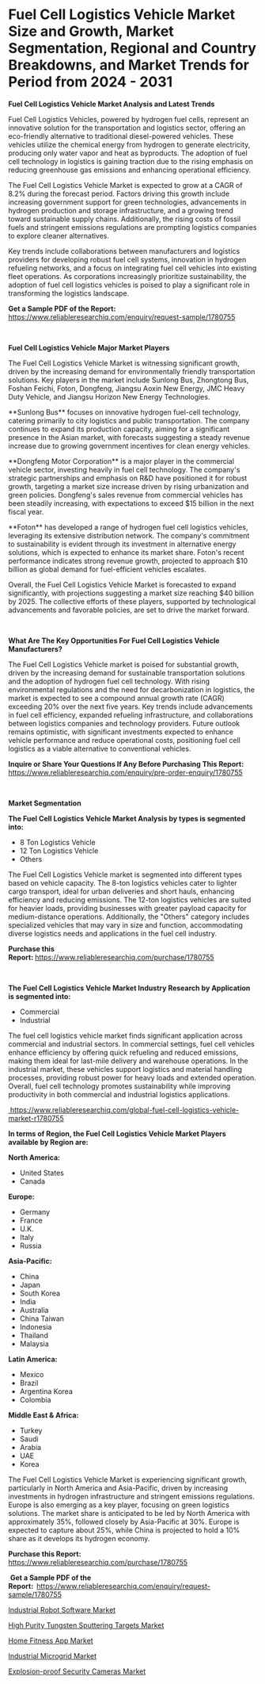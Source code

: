 <p><h1>Fuel Cell Logistics Vehicle Market Size and Growth, Market Segmentation, Regional and Country Breakdowns, and Market Trends for Period from 2024 -  2031</h1></p><p><strong>Fuel Cell Logistics Vehicle Market Analysis and Latest Trends</strong></p>
<p><p>Fuel Cell Logistics Vehicles, powered by hydrogen fuel cells, represent an innovative solution for the transportation and logistics sector, offering an eco-friendly alternative to traditional diesel-powered vehicles. These vehicles utilize the chemical energy from hydrogen to generate electricity, producing only water vapor and heat as byproducts. The adoption of fuel cell technology in logistics is gaining traction due to the rising emphasis on reducing greenhouse gas emissions and enhancing operational efficiency.</p><p>The Fuel Cell Logistics Vehicle Market is expected to grow at a CAGR of 8.2% during the forecast period. Factors driving this growth include increasing government support for green technologies, advancements in hydrogen production and storage infrastructure, and a growing trend toward sustainable supply chains. Additionally, the rising costs of fossil fuels and stringent emissions regulations are prompting logistics companies to explore cleaner alternatives. </p><p>Key trends include collaborations between manufacturers and logistics providers for developing robust fuel cell systems, innovation in hydrogen refueling networks, and a focus on integrating fuel cell vehicles into existing fleet operations. As corporations increasingly prioritize sustainability, the adoption of fuel cell logistics vehicles is poised to play a significant role in transforming the logistics landscape.</p></p>
<p><strong>Get a Sample PDF of the Report:&nbsp;</strong> <a href="https://www.reliableresearchiq.com/enquiry/request-sample/1780755?utm_campaign=1159&utm_medium=2&utm_source=Github&utm_content=ia&utm_term=20122024&utm_id=fuel-cell-logistics-vehicle">https://www.reliableresearchiq.com/enquiry/request-sample/1780755</a></p>
<p>&nbsp;</p>
<p><strong>Fuel Cell Logistics Vehicle Major Market Players</strong></p>
<p><p>The Fuel Cell Logistics Vehicle Market is witnessing significant growth, driven by the increasing demand for environmentally friendly transportation solutions. Key players in the market include Sunlong Bus, Zhongtong Bus, Foshan Feichi, Foton, Dongfeng, Jiangsu Aoxin New Energy, JMC Heavy Duty Vehicle, and Jiangsu Horizon New Energy Technologies. </p><p>**Sunlong Bus** focuses on innovative hydrogen fuel-cell technology, catering primarily to city logistics and public transportation. The company continues to expand its production capacity, aiming for a significant presence in the Asian market, with forecasts suggesting a steady revenue increase due to growing government incentives for clean energy vehicles.</p><p>**Dongfeng Motor Corporation** is a major player in the commercial vehicle sector, investing heavily in fuel cell technology. The company's strategic partnerships and emphasis on R&D have positioned it for robust growth, targeting a market size increase driven by rising urbanization and green policies. Dongfeng's sales revenue from commercial vehicles has been steadily increasing, with expectations to exceed $15 billion in the next fiscal year.</p><p>**Foton** has developed a range of hydrogen fuel cell logistics vehicles, leveraging its extensive distribution network. The company's commitment to sustainability is evident through its investment in alternative energy solutions, which is expected to enhance its market share. Foton's recent performance indicates strong revenue growth, projected to approach $10 billion as global demand for fuel-efficient vehicles escalates.</p><p>Overall, the Fuel Cell Logistics Vehicle Market is forecasted to expand significantly, with projections suggesting a market size reaching $40 billion by 2025. The collective efforts of these players, supported by technological advancements and favorable policies, are set to drive the market forward.</p></p>
<p>&nbsp;</p>
<p><strong>What Are The Key Opportunities For Fuel Cell Logistics Vehicle Manufacturers?</strong></p>
<p><p>The Fuel Cell Logistics Vehicle market is poised for substantial growth, driven by the increasing demand for sustainable transportation solutions and the adoption of hydrogen fuel cell technology. With rising environmental regulations and the need for decarbonization in logistics, the market is expected to see a compound annual growth rate (CAGR) exceeding 20% over the next five years. Key trends include advancements in fuel cell efficiency, expanded refueling infrastructure, and collaborations between logistics companies and technology providers. Future outlook remains optimistic, with significant investments expected to enhance vehicle performance and reduce operational costs, positioning fuel cell logistics as a viable alternative to conventional vehicles.</p></p>
<p><strong>Inquire or Share Your Questions If Any Before Purchasing This Report:</strong> <a href="https://www.reliableresearchiq.com/enquiry/pre-order-enquiry/1780755?utm_campaign=1159&utm_medium=2&utm_source=Github&utm_content=ia&utm_term=20122024&utm_id=fuel-cell-logistics-vehicle">https://www.reliableresearchiq.com/enquiry/pre-order-enquiry/1780755</a></p>
<p>&nbsp;</p>
<p><strong>Market Segmentation</strong></p>
<p><strong>The Fuel Cell Logistics Vehicle Market Analysis by types is segmented into:</strong></p>
<p><ul><li>8 Ton Logistics Vehicle</li><li>12 Ton Logistics Vehicle</li><li>Others</li></ul></p>
<p><p>The Fuel Cell Logistics Vehicle market is segmented into different types based on vehicle capacity. The 8-ton logistics vehicles cater to lighter cargo transport, ideal for urban deliveries and short hauls, enhancing efficiency and reducing emissions. The 12-ton logistics vehicles are suited for heavier loads, providing businesses with greater payload capacity for medium-distance operations. Additionally, the "Others" category includes specialized vehicles that may vary in size and function, accommodating diverse logistics needs and applications in the fuel cell industry.</p></p>
<p><strong>Purchase this Report:&nbsp;</strong><a href="https://www.reliableresearchiq.com/purchase/1780755?utm_campaign=1159&utm_medium=2&utm_source=Github&utm_content=ia&utm_term=20122024&utm_id=fuel-cell-logistics-vehicle">https://www.reliableresearchiq.com/purchase/1780755</a></p>
<p>&nbsp;</p>
<p><strong>The Fuel Cell Logistics Vehicle Market Industry Research by Application is segmented into:</strong></p>
<p><ul><li>Commercial</li><li>Industrial</li></ul></p>
<p><p>The fuel cell logistics vehicle market finds significant application across commercial and industrial sectors. In commercial settings, fuel cell vehicles enhance efficiency by offering quick refueling and reduced emissions, making them ideal for last-mile delivery and warehouse operations. In the industrial market, these vehicles support logistics and material handling processes, providing robust power for heavy loads and extended operation. Overall, fuel cell technology promotes sustainability while improving productivity in both commercial and industrial logistics applications.</p></p>
<p><a href="https://www.reliableresearchiq.com/global-fuel-cell-logistics-vehicle-market-r1780755?utm_campaign=1159&utm_medium=2&utm_source=Github&utm_content=ia&utm_term=20122024&utm_id=fuel-cell-logistics-vehicle">&nbsp;https://www.reliableresearchiq.com/global-fuel-cell-logistics-vehicle-market-r1780755</a></p>
<p><strong>In terms of Region, the Fuel Cell Logistics Vehicle Market Players available by Region are:</strong></p>
<p>
    <p> <strong> North America: </strong>
        <ul>
            <li>United States</li>
            <li>Canada</li>
        </ul>
        </p> 
    <p> <strong> Europe: </strong>
        <ul>
            <li>Germany</li>
            <li>France</li>
            <li>U.K.</li>
            <li>Italy</li>
            <li>Russia</li>
        </ul>
        </p> 
    <p> <strong> Asia-Pacific: </strong>
        <ul>
            <li>China</li>
            <li>Japan</li>
            <li>South Korea</li>
            <li>India</li>
            <li>Australia</li>
            <li>China Taiwan</li>
            <li>Indonesia</li>
            <li>Thailand</li>
            <li>Malaysia</li>
        </ul>
        </p> 
    <p> <strong> Latin America: </strong>
        <ul>
            <li>Mexico</li>
            <li>Brazil</li>
            <li>Argentina Korea</li>
            <li>Colombia</li>
        </ul>
        </p> 
    <p> <strong> Middle East & Africa: </strong>
        <ul>
            <li>Turkey</li>
            <li>Saudi</li>
            <li>Arabia</li>
            <li>UAE</li>
            <li>Korea</li>
        </ul>
    </p>
    </p>
<p><p>The Fuel Cell Logistics Vehicle Market is experiencing significant growth, particularly in North America and Asia-Pacific, driven by increasing investments in hydrogen infrastructure and stringent emissions regulations. Europe is also emerging as a key player, focusing on green logistics solutions. The market share is anticipated to be led by North America with approximately 35%, followed closely by Asia-Pacific at 30%. Europe is expected to capture about 25%, while China is projected to hold a 10% share as it develops its hydrogen economy.</p></p>
<p><strong>Purchase this Report: </strong><a href="https://www.reliableresearchiq.com/purchase/1780755?utm_campaign=1159&utm_medium=2&utm_source=Github&utm_content=ia&utm_term=20122024&utm_id=fuel-cell-logistics-vehicle">https://www.reliableresearchiq.com/purchase/1780755</a></p>
<p>&nbsp;<strong>Get a Sample PDF of the Report:&nbsp;&nbsp;</strong><a href="https://www.reliableresearchiq.com/enquiry/request-sample/1780755?utm_campaign=1159&utm_medium=2&utm_source=Github&utm_content=ia&utm_term=20122024&utm_id=fuel-cell-logistics-vehicle">https://www.reliableresearchiq.com/enquiry/request-sample/1780755</a></p>
<p><strong></strong></p>
<p><p><a href="https://www.linkedin.com/pulse/detailed-report-industrial-robot-software-market-types-applications-pwfye?utm_campaign=1159&utm_medium=2&utm_source=Github&utm_content=ia&utm_term=20122024&utm_id=fuel-cell-logistics-vehicle">Industrial Robot Software Market</a></p><p><a href="https://github.com/yankimber90yankim/Market-Research-Report-List-1/blob/main/high-purity-tungsten-sputtering-targets-market.md?utm_campaign=1159&utm_medium=2&utm_source=Github&utm_content=ia&utm_term=20122024&utm_id=fuel-cell-logistics-vehicle">High Purity Tungsten Sputtering Targets Market</a></p><p><a href="https://www.linkedin.com/pulse/positive-growth-trajectory-home-fitness-app-market-trend-bjz0e?utm_campaign=1159&utm_medium=2&utm_source=Github&utm_content=ia&utm_term=20122024&utm_id=fuel-cell-logistics-vehicle">Home Fitness App Market</a></p><p><a href="https://www.linkedin.com/pulse/insights-industrial-microgrid-market-size-which-expanding-kniye?utm_campaign=1159&utm_medium=2&utm_source=Github&utm_content=ia&utm_term=20122024&utm_id=fuel-cell-logistics-vehicle">Industrial Microgrid Market</a></p><p><a href="https://github.com/princessbartram3/Market-Research-Report-List-1/blob/main/explosion-proof-security-cameras-market.md?utm_campaign=1159&utm_medium=2&utm_source=Github&utm_content=ia&utm_term=20122024&utm_id=fuel-cell-logistics-vehicle">Explosion-proof Security Cameras Market</a></p></p>
